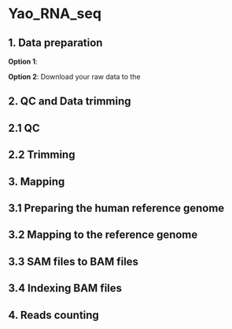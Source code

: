 # Yao_RNA_seq
## 1. Data preparation

**Option 1**:

**Option 2**: Download your raw data to the 

## 2. QC and Data trimming


## 2.1 QC

## 2.2 Trimming



## 3. Mapping
## 3.1 Preparing the human reference genome

## 3.2 Mapping to the reference genome


## 3.3 SAM files to BAM files

## 3.4 Indexing BAM files



## 4. Reads counting
